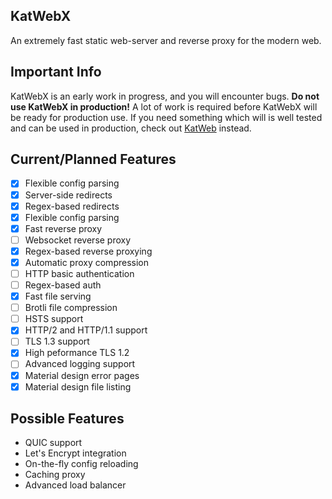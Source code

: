 ## KatWebX
An extremely fast static web-server and reverse proxy for the modern web.

## Important Info 
KatWebX is an early work in progress, and you will encounter bugs. **Do not use KatWebX in production!** A lot of work is required before KatWebX will be ready for production use. If you need something which will is well tested and can be used in production, check out [KatWeb](https://github.com/kittyhacker101/KatWeb) instead.

## Current/Planned Features
- [x] Flexible config parsing
- [x] Server-side redirects
- [x] Regex-based redirects
- [x] Flexible config parsing
- [x] Fast reverse proxy
- [ ] Websocket reverse proxy
- [x] Regex-based reverse proxying
- [x] Automatic proxy compression
- [ ] HTTP basic authentication
- [ ] Regex-based auth
- [x] Fast file serving
- [ ] Brotli file compression
- [ ] HSTS support
- [x] HTTP/2 and HTTP/1.1 support
- [ ] TLS 1.3 support
- [x] High peformance TLS 1.2
- [ ] Advanced logging support
- [x] Material design error pages
- [x] Material design file listing

## Possible Features
- QUIC support
- Let's Encrypt integration
- On-the-fly config reloading
- Caching proxy
- Advanced load balancer

